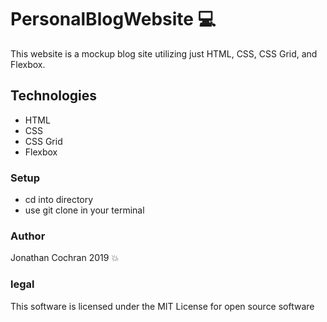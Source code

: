 # PersonalBlogWebsite :computer:
This website is a mockup blog site utilizing just HTML, CSS, CSS Grid, and Flexbox.    
## Technologies
- HTML
- CSS
- CSS Grid
- Flexbox

### Setup
- cd into directory
- use git clone in your terminal
### Author
 Jonathan Cochran 2019 :boom:
### legal
This software is licensed under the MIT License for open source software
